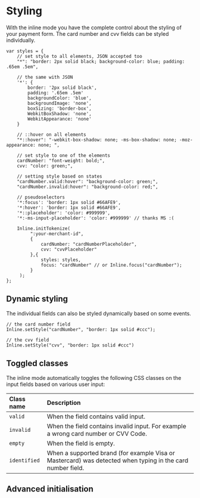 # Styling

With the inline mode you have the complete control about the styling of your payment form. The card number and cvv fields can be styled individually.

```
var styles = {
    // set style to all elements, JSON accepted too
    "*": "border: 2px solid black; background-color: blue; padding: .65em .5em",

    // the same with JSON
    '*': {
        border: '2px solid black',
        padding: '.65em .5em'       
        backgroundColor: 'blue',
        backgroundImage: 'none',
        boxSizing: 'border-box',
        WebkitBoxShadow: 'none',
        WebkitAppearance: 'none'
    }

    // ::hover on all elements
    "*::hover": "-webkit-box-shadow: none; -ms-box-shadow: none; -moz-appearance: none; ",

    // set style to one of the elements
    cardNumber: "font-weight: bold;",
    cvv: "color: green;",

    // setting style based on states
    "cardNumber.valid:hover": "background-color: green;",
    "cardNumber.invalid:hover": "background-color: red;",    

    // pseudoselectors
    '*:focus': 'border: 1px solid #66AFE9',
    '*:hover': 'border: 1px solid #66AFE9',
    '*::placeholder': 'color: #999999',
    '*:-ms-input-placeholder': 'color: #999999' // thanks MS :(  
        
    Inline.initTokenize(
         ":your-merchant-id",
         {
             cardNumber: "cardNumberPlaceholder",
             cvv: "cvvPlaceholder"
         },{            
             styles: styles,
             focus: "cardNumber" // or Inline.focus("cardNumber");
         }
     );    
};
```

## Dynamic styling

The individual fields can also be styled dynamically based on some events.

```
// the card number field
Inline.setStyle("cardNumber", "border: 1px solid #ccc");

// the cvv field
Inline.setStyle("cvv", "border: 1px solid #ccc")
```

## Toggled classes

The inline mode automatically toggles the following CSS classes on the input fields based on various user input:

| Class name | Description |
| :--- | :--- |
| `valid` | When the field contains valid input. |
| `invalid` | When the field contains invalid input. For example a wrong card number or CVV Code. |
| `empty` | When the field is empty. |
| `identified` | When a supported brand \(for example Visa or Mastercard\) was detected when typing in the card number field. |

## Advanced initialisation


